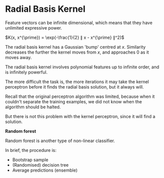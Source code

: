 # Radial Basis Kernel

Feature vectors can be infinite dimensional, which means that they have unlimited expressive power.

$K(x, x^{\prime}) = \exp(-\frac{1}{2} ∥ x - x^{\prime} ∥^2)$

The radial basis kernel has a Gaussian 'bump' centred at $x$. Similarity decreases the further the kernel moves from $x$, and approaches $0$ as it moves away.

The radial basis kernel involves polynomial features up to infinite order, and is infinitely powerful.

The more difficult the task is, the more iterations it may take the kernel perceptron before it finds the radial basis solution, but it always will.

Recall that the original perceptron algorithm was limited, because when it couldn't separate the training examples, we did not know when the algorithm should be halted.

But there is not this problem with the kernel perceptron, since it will find a solution.

**Random forest**

Random forest is another type of non-linear classifier.

In brief, the procedure is:

- Bootstrap sample
- (Randomised) decision tree
- Average predictions (ensemble)
